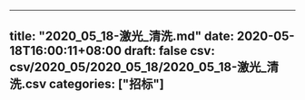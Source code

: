 
---
title: "2020_05_18-激光_清洗.md"
date: 2020-05-18T16:00:11+08:00
draft: false
csv: csv/2020_05/2020_05_18/2020_05_18-激光_清洗.csv
categories: ["招标"]
---
